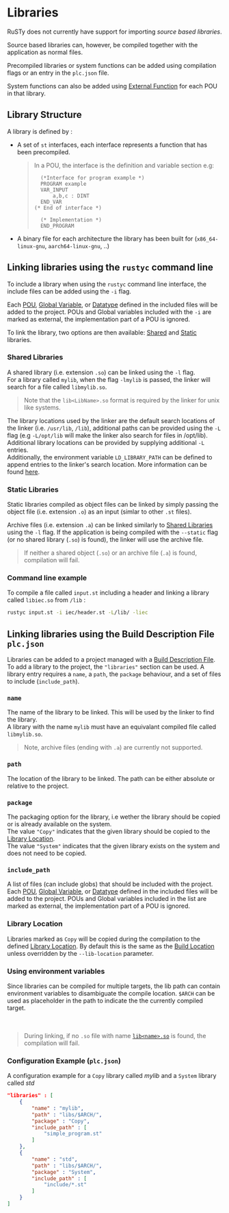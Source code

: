 # Libraries

RuSTy does not currently have support for importing _source based libraries_.

Source based libraries can, however, be compiled together with the application as normal files.

Precompiled libraries or system functions can be added using compilation flags or an entry in the `plc.json` file.

System functions can also be added using [External Function](libraries/external_functions.md) for each POU in that library.

## Library Structure

A library is defined by : 
- A set of `st` interfaces, each interface represents a function that has been precompiled.
	> In a POU, the interface is the definition and variable section e.g:
	> ```iecst
	>	(*Interface for program example *)
	>	PROGRAM example
	>	VAR_INPUT
	>		a,b,c : DINT
	>	END_VAR 
	> (* End of interface *)
	>
	>	(* Implementation *)
	>	END_PROGRAM
	> ```
- A binary file for each architecture the library has been built for (`x86_64-linux-gnu`, `aarch64-linux-gnu`, ..)


## Linking libraries using the `rustyc` command line

To include a library when using the `rustyc` command line interface, the include files can be added using the `-i` flag.

Each [POU](pous.md), [Global Variable](variables.md), or [Datatype](datatypes.md) defined in the included files will be added to the project.
POUs and Global variables included with the `-i` are marked as external, the implementation part of a POU is ignored.

To link the library, two options are then available: [Shared](#shared-libraries) and [Static](#static-libraries) libraries.

### Shared Libraries

A shared library (i.e. extension `.so`) can be linked using the `-l` flag. </br>
For a library called `mylib`, when the flag `-lmylib` is passed, the linker will search for a file called `libmylib.so`.

> Note that the `lib<LibName>.so` format is required by the linker for unix like systems.

The library locations used by the linker are the default search locations of the linker (i.e. `/usr/lib`, `/lib`), additional paths can be provided using the `-L` flag (e.g `-L/opt/lib` will make the linker also search for files in /opt/lib).</br>
Additional library locations can be provided by supplying additional `-L` entries.</br>
Additionally, the environment variable `LD_LIBRARY_PATH` can be defined to append entries to the linker's search location. More information can be found [here](https://tldp.org/HOWTO/Program-Library-HOWTO/shared-libraries.html).

### Static Libraries

Static libraries compiled as object files can be linked by simply passing the object file (i.e. extension `.o`) as an input (simlar to other `.st` files).

Archive files (i.e. extension `.a`) can be linked similarly to [Shared Libraries](#shared-libraries) using the `-l` flag. 
If the application is being compiled with the `--static` flag (or no shared library (`.so`) is found), the linker will use the archive file.</br>

> If neither a shared object (`.so`) or an archive file (`.a`) is found, compilation will fail.

### Command line example

To compile a file called `input.st` including a header and linking a library called `libiec.so` from `/lib` : 

```sh
rustyc input.st -i iec/header.st -L/lib/ -liec
```


## Linking libraries using the Build Description File `plc.json`

Libraries can be added to a project managed with a [Build Description File](using_rusty/build_description_file.md#build-description-file-plcjson). </br>
To add a library to the project, the `"libraries"` section can be used.
A library entry requires a `name`, a `path`, the `package` behaviour, and a set of files to include (`include_path`).

### `name`

The name of the library to be linked. This will be used by the linker to find the library. </br>
A library with the name `mylib` must have an equivalant compiled file called `libmylib.so`.
> Note, archive files (ending with `.a`) are currently not supported.

### `path`

The location of the library to be linked. The path can be either absolute or relative to the project. </br>

### `package`

The packaging option for the library, i.e wether the library should be copied or is already available on the system.</br>
The value <a name="copy">`"Copy"`</a> indicates that the given library should be copied to the [Library Location](#library-location). </br>
The value <a name="system">`"System"`</a> indicates that the given library exists on the system and does not need to be copied.

### `include_path`

A list of files (can include globs) that should be included with the project.</br>
Each [POU](pous.md), [Global Variable](variables.md), or [Datatype](datatypes.md) defined in the included files will be added to the project.
POUs and Global variables included in the list are marked as external, the implementation part of a POU is ignored.

### Library Location

Libraries marked as `Copy` will be copied during the compilation to the defined [Library Location](using_rusty/build_description_file.md#--lib-location). By default this is the same as the [Build Location](using_rusty/build_description_file.md#--build-location) unless overridden by the `--lib-location` parameter.

### Using environment variables

Since libraries can be compiled for multiple targets, the lib path can contain environment variables to disambiguate the compile location. 
`$ARCH` can be used as placeholder in the path to indicate the the currently compiled target.
</br></br></br>

> During linking, if no `.so` file with name [`lib<name>.so`](#name) is found, the compilation will fail.

### Configuration Example (`plc.json`)

A configuration example for a `Copy` library called _mylib_ and a `System` library called _std_

```json
"libraries" : [
    {
        "name" : "mylib",
        "path" : "libs/$ARCH/",
        "package" : "Copy",
        "include_path" : [
            "simple_program.st"
        ]
    },
    {
        "name" : "std",
        "path" : "libs/$ARCH/",
        "package" : "System",
        "include_path" : [
            "include/*.st"
        ]
    }
]
```

